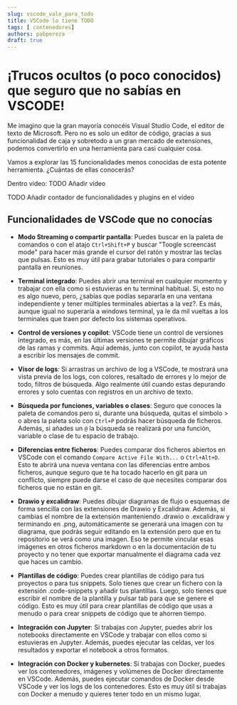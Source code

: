 ```yaml
---
slug: vscode_vale_para_todo
title: VSCode lo tiene TODO 
tags: [ contenedores]
authors: pabpereza
draft: true
---
```


# ¡Trucos ocultos (o poco conocidos) que seguro que no sabías en VSCODE!
Me imagino que la gran mayoría conocéis Visual Studio Code, el editor de texto de Microsoft. Pero no es solo un editor de código, gracias a sus funcionalidad de caja y sobretodo a un gran mercado de extensiones, podemos convertirlo en una herramienta para casi cualquier cosa.

Vamos a explorar las 15 funcionalidades menos conocidas de esta potente herramienta. ¿Cuántas de ellas conocerás?

<!-- truncate -->

Dentro vídeo: 
TODO Añadir vídeo


TODO Añadir contador de funcionalidades y plugins en el vídeo

## Funcionalidades de VSCode que no conocías

* **Modo Streaming o compartir pantalla**: Puedes buscar en la paleta de comandos o con el atajo `Ctrl+Shift+P` y buscar "Toogle screencast mode" para hacer más grande el cursor del ratón y mostrar las teclas que pulsas. Esto es muy útil para grabar tutoriales o para compartir pantalla en reuniones.

* **Terminal integrado**: Puedes abrir una terminal en cualquier momento y trabajar con ella como si estuvieras en tu terminal habitual. Si, esto no es algo nuevo, pero, ¿sabías que podías separarla en una ventana independiente y tener múltiples terminales abiertas a la vez?. Es más, aunque igual no superaría a windows terminal, ya le da mil vueltas a los terminales que traen por defecto los sistemas operativos.

* **Control de versiones y copilot**: VSCode tiene un control de versiones integrado, es más, en las últimas versiones te permite dibujar gráficos de las ramas y commits. Aquí además, junto con copilot, te ayuda hasta a escribir los mensajes de commit.

* **Visor de logs**: Si arrastras un archivo de log a VSCode, te mostrará una vista previa de los logs, con colores, resaltado de errores y lo mejor de todo, filtros de búsqueda. Algo realmente útil cuando estas depurando errores y solo cuentas con registros en un archivo de texto.

* **Búsqueda por funciones, variables o clases**: Seguro que conoces la paleta de comandos pero si, durante una búsqueda, quitas el símbolo > o abres la paleta solo con `Ctrl+P` podrás hacer búsqueda de ficheros. Además, si añades un `@` la búsqueda se realizará por una función, variable o clase de tu espacio de trabajo.

* **Diferencias entre ficheros**: Puedes comparar dos ficheros abiertos en VSCode con el comando `Compare Active File With...` o `Ctrl+Alt+D`. Esto te abrirá una nueva ventana con las diferencias entre ambos ficheros, aunque seguro que te ha tocado hacerlo en git para un conflicto, siempre puede darse el caso de que necesites comparar dos ficheros que no están en git.

* **Drawio y excalidraw**: Puedes dibujar diagramas de flujo o esquemas de forma sencilla con las extensiones de Drawio y Excalidraw. Además, si cambias el nombre de la extensión manteniendo .drawio o .excalidraw y terminando en .png, automáticamente se generará una imagen con tu diagrama, que podrás seguir editando en la extensión pero que en tu repositorio se verá como una imagen. Eso te permite vincular esas imágenes en otros ficheros markdown o en la documentación de tu proyecto y no tener que exportar manualmente el diagrama cada vez que haces un cambio.

* **Plantillas de código**: Puedes crear plantillas de código para tus proyectos o para tus snippets. Solo tienes que crear un fichero con la extensión .code-snippets y añadir tus plantillas. Luego, solo tienes que escribir el nombre de la plantilla y pulsar tab para que se genere el código. Esto es muy útil para crear plantillas de código que usas a menudo o para crear snippets de código que te ahorren tiempo.

* **Integración con Jupyter**: Si trabajas con Jupyter, puedes abrir los notebooks directamente en VSCode y trabajar con ellos como si estuvieras en Jupyter. Además, puedes ejecutar las celdas, ver los resultados y exportar el notebook a otros formatos.

* **Integración con Docker y kubernetes**: Si trabajas con Docker, puedes ver los contenedores, imágenes y volúmenes de Docker directamente en VSCode. Además, puedes ejecutar comandos de Docker desde VSCode y ver los logs de los contenedores. Esto es muy útil si trabajas con Docker a menudo y quieres tener todo en un mismo lugar.

